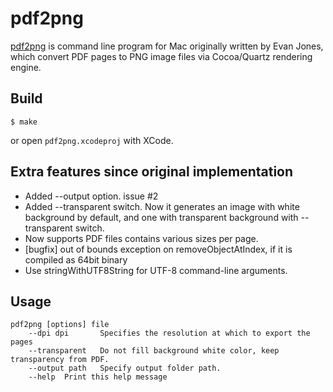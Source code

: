 pdf2png
===========

[pdf2png](http://www.evanjones.ca/pdf2png.html) is command line program for Mac originally written by Evan Jones, 
which convert PDF pages to PNG image files via Cocoa/Quartz rendering engine.

## Build

    $ make

or open `pdf2png.xcodeproj` with XCode.

## Extra features since original implementation

- Added --output option. issue #2
- Added --transparent switch. Now it generates an image with white background by default, and one with transparent background with --transparent switch.
- Now supports PDF files contains various sizes per page.
- [bugfix] out of bounds exception on removeObjectAtIndex, if it is compiled as 64bit binary
- Use stringWithUTF8String for UTF-8 command-line arguments.

## Usage

    pdf2png [options] file
        --dpi dpi       Specifies the resolution at which to export the pages
        --transparent   Do not fill background white color, keep transparency from PDF.
        --output path   Specify output folder path.
        --help  Print this help message
